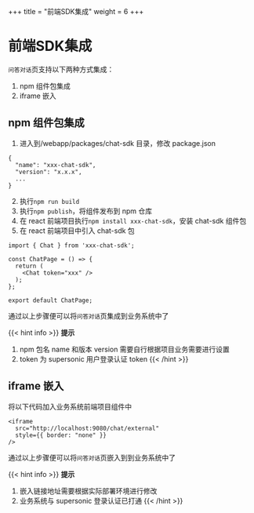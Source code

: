 +++
title = "前端SDK集成"
weight = 6
+++

# 前端SDK集成

`问答对话`页支持以下两种方式集成：

1. npm 组件包集成
2. iframe 嵌入

## npm 组件包集成

1. 进入到/webapp/packages/chat-sdk 目录，修改 package.json

```
{
  "name": "xxx-chat-sdk",
  "version": "x.x.x",
  ...
}
```

2. 执行`npm run build`
3. 执行`npm publish`，将组件发布到 npm 仓库
4. 在 react 前端项目执行`npm install xxx-chat-sdk`，安装 chat-sdk 组件包
5. 在 react 前端项目中引入 chat-sdk 包

```
import { Chat } from 'xxx-chat-sdk';

const ChatPage = () => {
  return (
    <Chat token="xxx" />
  );
};

export default ChatPage;
```

通过以上步骤便可以将`问答对话`页集成到业务系统中了

{{< hint info >}}
**提示**

1. npm 包名 name 和版本 version 需要自行根据项目业务需要进行设置
2. token 为 supersonic 用户登录认证 token
   {{< /hint >}}

## iframe 嵌入

将以下代码加入业务系统前端项目组件中

```
<iframe
  src="http://localhost:9080/chat/external"
  style={{ border: "none" }}
/>
```

通过以上步骤便可以将`问答对话`页嵌入到到业务系统中了

{{< hint info >}}
**提示**

1. 嵌入链接地址需要根据实际部署环境进行修改
2. 业务系统与 supersonic 登录认证已打通
   {{< /hint >}}
